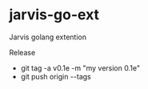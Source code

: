 # jarvis-go-ext
Jarvis golang extention

Release
- git tag -a v0.1e -m "my version 0.1e"
- git push origin --tags
